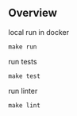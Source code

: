 ## Overview
local run in docker
```shell
make run
```

run tests
```shell
make test
```

run linter
```shell
make lint
```
